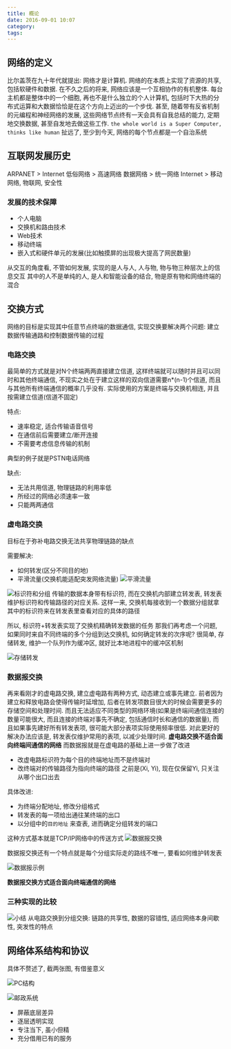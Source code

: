 ```yaml
---
title: 概论
date: 2016-09-01 10:07
category:
tags:
---
```


## 网络的定义
比尔盖茨在九十年代就提出: 网络才是计算机. 网络的在本质上实现了资源的共享, 包括软硬件和数据. 在不久之后的将来, 网络应该是一个互相协作的有机整体. 每台主机都是整体中的一个细胞, 再也不是什么独立的个人计算机, 包括时下大热的分布式运算和大数据恰恰是在这个方向上迈出的一个步伐. 甚至, 随着带有反省机制的元编程和神经网络的发展, 这些网络节点终有一天会具有自我总结的能力, 定期地交换数据, 甚至自发地去做这些工作. `the whole world is a Super Computer, thinks like human`
扯远了, 至少到今天, 网络的每个节点都是一个自治系统

## 互联网发展历史

ARPANET > Internet
低俗网络 > 高速网络
数据网络 > 统一网络
Internet > 移动网络, 物联网, 安全性

### 发展的技术保障
- 个人电脑
- 交换机和路由技术
- Web技术
- 移动终端
- 嵌入式和硬件单元的发展(比如触摸屏的出现极大提高了网民数量)

从交互的角度看, 不管如何发展, 实现的是人与人, 人与物, 物与物三种层次上的信息交互
其中的人不是单纯的人, 是人和智能设备的结合, 物是原有物和网络终端的混合

## 交换方式
网络的目标是实现其中任意节点终端的数据通信, 实现交换要解决两个问题: 建立数据传输通路和控制数据传输的过程
### 电路交换
最简单的方式就是对N个终端两两直接建立信道, 这样终端就可以随时并且可以同时和其他终端通信, 不现实之处在于建立这样的双向信道需要n*(n-1)个信道, 而且与其他所有终端通信的概率几乎没有.
实际使用的方案是终端与交换机相连, 并且按需建立信道(信道不固定)

特点:
- 速率稳定, 适合传输语音信号
- 在通信前后需要建立/断开连接
- 不需要考虑信息传输的机制

典型的例子就是PSTN电话网络

缺点:
- 无法共用信道, 物理链路的利用率低
- 所经过的网络必须速率一致
- 只能两两通信

### 虚电路交换
目标在于弥补电路交换无法共享物理链路的缺点

需要解决:
- 如何转发(区分不同目的地)
- 平滑流量(交换机能适配突发网络流量)
![平滑流量](概论/平滑流量.png)


![标识符和分组](概论/标识符和分组.png)
传输的数据本身带有标识符, 而在交换机内部建立转发表, 转发表维护标识符和传输路径的对应关系. 这样一来, 交换机每接收到一个数据分组就拿其中的标识符来在转发表里查看对应的具体的路径

所以, 标识符+转发表实现了交换机精确转发数据的任务
那我们再考虑一个问题, 如果同时来自不同终端的多个分组到达交换机, 如何确定转发的次序呢?
很简单, 存储转发, 维护一个队列作为缓冲区, 就好比本地进程中的缓冲区机制

![存储转发](概论/存储转发.png)

### 数据报交换
再来看刚才的虚电路交换, 建立虚电路有两种方式, 动态建立或事先建立. 前者因为建立和释放电路会使得传输时延增加, 后者在转发项数目很大的时候会需要更多的存储空间和处理时间. 而且无法适应不同类型的网络环境(如果是终端间通信连接的数量可能很大, 而且连接的终端对事先不确定, 包括通信时长和通信的数据量), 而且如果事先建好所有转发表项, 很可能大部分表项实际使用频率很低. 对此更好的解决办法应该是, 转发表仅维护常用的表项, 以减少处理时间.
**虚电路交换不适合面向终端间通信的网络**
而数据报就是在虚电路的基础上进一步做了改进

- 改虚电路标识符为每个目的终端地址而不是终端对
- 改终端对的传输路径为指向终端的路径
之前是(Xi, Yi), 现在仅保留Yi, 只关注从哪个出口出去

具体改进:

- 为终端分配地址, 修改分组格式
- 转发表的每一项给出通往某终端的出口
- 以分组中的`目的地址` 来查表, 进而确定分组转发的端口

这种方式基本就是TCP/IP网络中的传送方式
![数据报交换](概论/数据报交换.png)

数据报交换还有一个特点就是每个分组实际走的路线不唯一, 要看如何维护转发表

![数据报示例](概论/数据报示例.png)

**数据报交换方式适合面向终端通信的网络**

### 三种实现的比较

![小结](概论/小结.png)
从电路交换到分组交换: 链路的共享性, 数据的容错性, 适应网络本身间歇性, 突发性的特点

## 网络体系结构和协议
具体不赘述了, 截两张图, 有借鉴意义

![PC结构](PC结构.png)

![邮政系统](邮政系统.png)

- 屏蔽底层差异
- 逐层透明实现
- 专注当下, 虽小但精
- 充分借用已有的服务
